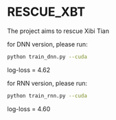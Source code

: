 # RESCUE_XBT
The project aims to rescue Xibi Tian

for DNN version, please run:

```bash
python train_dnn.py --cuda
```

log-loss = 4.62


for RNN version, please run:

```bash
python train_rnn.py --cuda
```

log-loss = 4.60
